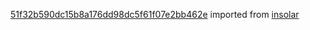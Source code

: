 [51f32b590dc15b8a176dd98dc5f61f07e2bb462e](https://github.com/insolar/insolar/commit/51f32b590dc15b8a176dd98dc5f61f07e2bb462e) imported from [insolar](https://github.com/insolar/insolar)

